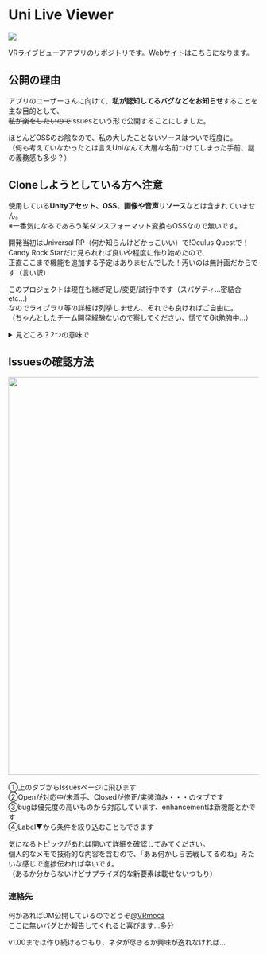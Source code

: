 # Uni Live Viewer
<img src="https://user-images.githubusercontent.com/86557651/161434522-03bb8a2f-899e-42a2-82fb-b2172381a42e.png" >  

VRライブビューアアプリのリポジトリです。Webサイトは[こちら](https://mocatea.github.io/UniLiveViewer/)になります。  

## 公開の理由
アプリのユーザーさんに向けて、**私が認知してるバグなどをお知らせ**することを主な目的として、  
~~私が楽をしたいので~~Issuesという形で公開することにしました。  

ほとんどOSSのお陰なので、私の大したことないソースはついで程度に。  
（何も考えていなかったとは言えUniなんて大層な名前つけてしまった手前、謎の義務感も多少？）  

## Cloneしようとしている方へ注意
使用している**Unityアセット、OSS、画像や音声リソース**などは含まれていません。  
※一番気になるであろう某ダンスフォーマット変換もOSSなので無いです。  

開発当初はUniversal RP（~~何か知らんけどかっこいい~~）で!Oculus Questで！  
Candy Rock Starだけ見られれば良いや程度に作り始めたので、  
正直ここまで機能を追加する予定はありませんでした！汚いのは無計画だからです（言い訳）  

このプロジェクトは現在も継ぎ足し/変更/試行中です（スパゲティ...密結合etc...)  
なのでライブラリ等の詳細は列挙しません、それでも良ければご自由に。  
（ちゃんとしたチーム開発経験ないので察してください、慌ててGit勉強中...）  

<details>  
<summary>見どころ？2つの意味で</summary>  
  
 ・バネボタン、なんちゃって掴めるスライダー（眺めてる時間が長いので許されてる感の時代錯誤UI、趣味）  
 ・VRMの揺れモノに触れられるの含めて色々カスタマイズしてるとこ  
 ・URP対応のShader    
 ・AndroidManifest（Quest直下に専用フォルダ作りたいなら...~~せっかくのモバイルなのにPC使わせる人って~~）  
 ・Timelineのランタイムバインドとか（動いてるけど使い方は自信ない）  
 ・単一責任の原則できてない肥大化してしまったクラス達  
 ・OVRGrabberを半端に生かしてるが、作りが雑でバグのある掴み関係（0から作り直したい）   
  
  でもモデルやステージの軽量化の方が専門外で苦労したのでそっちのがアピールポイントです...（~~誰かBlenderやって~~
</details>  

## Issuesの確認方法
<img src="https://user-images.githubusercontent.com/86557651/161434333-8069687a-3b76-4b2b-a16b-8c8d756b572e.jpg" width="800"> 

①上のタブからIssuesページに飛びます  
②Openが対応中/未着手、Closedが修正/実装済み・・・のタブです  
③bugは優先度の高いものから対応しています、enhancementは新機能とかです  
④Label▼から条件を絞り込むこともできます  

気になるトピックがあれば開いて詳細を確認してみてください。  
個人的なメモで技術的な内容を含むので、「あぁ何かしら苦戦してるのね」みたいな感じで進捗伝われば幸いです。  
（あるか分からないけどサプライズ的な新要素は載せないつもり）

### 連絡先
何かあればDM公開しているのでどうぞ[@VRmoca](https://twitter.com/VRmoca)  
ここに無いバグとか報告してくれると喜びます...多分  

v1.00までは作り続けるつもり、ネタが尽きるか興味が逸れなければ...
